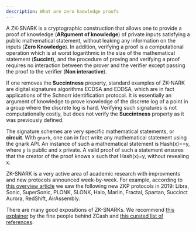 ```yaml
---
description: What are zero knowledge proofs
---
```


A ZK-SNARK is a cryptographic construction that allows one to provide a proof of knowledge (**ARgument of knowledge**) of private inputs satisfying a public mathematical statement, without leaking any information on the inputs (**Zero Knowledge**). In addition, verifying a proof is a computational operation which is at worst logarithmic in the size of the mathematical statement (**Succint**), and the procedure of proving and verifying a proof requires no interaction between the prover and the verifier except passing the proof to the verifier (**Non interactive**).

If one removes the **Succintness** property, standard examples of ZK-NARK are digital signatures algorithms ECDSA and EDDSA, which are in fact applications of the Schnorr identification protocol. It is essentially an argument of knowledge to prove knowledge  of the discrete  log of a point in a group where the discrete log is hard. Verifying such signatures is not computationally costly, but does not verify the **Succintness** property as it was previously defined.

The signature schemes are very specific mathematical statements, or **circuit**. With `gnark`, one can in fact write any mathematical statement using the gnark API. An instance of such a mathematical statement is Hash(x)==y, where y is public and x private. A valid proof of such a statement ensures that the creator of the proof knows x such that Hash(x)=y, without revealing x.

ZK-SNARK is a very active area of academic research with improvments and new protocols announced week-by-week.  For example, according to [this overview article](https://nakamoto.com/cambrian-explosion-of-crypto-proofs/) we saw the following new ZKP protocols in 2019: Libra, Sonic, SuperSonic, PLONK, SLONK, Halo, Marlin, Fractal, Spartan, Succinct Aurora, RedShift, AirAssembly.

There are many good expositions of ZK-SNARKs. We recommend [this explainer](https://z.cash/technology/zksnarks/) by the fine people behind ZCash and [this curated list of references](https://github.com/matter-labs/awesome-zero-knowledge-proofs).